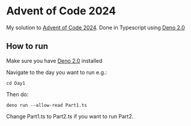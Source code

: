# Advent of Code 2024

My solution to [Advent of Code 2024](https://adventofcode.com/2024).
Done in Typescript using [Deno 2.0](https://deno.com/)


## How to run

Make sure you have [Deno 2.0](https://deno.com/) installed

Navigate to the day you want to run e.g.:

```cd Day1```

Then do:

```deno run --allow-read Part1.ts```

Change Part1.ts to Part2.ts if you want to run Part2.
